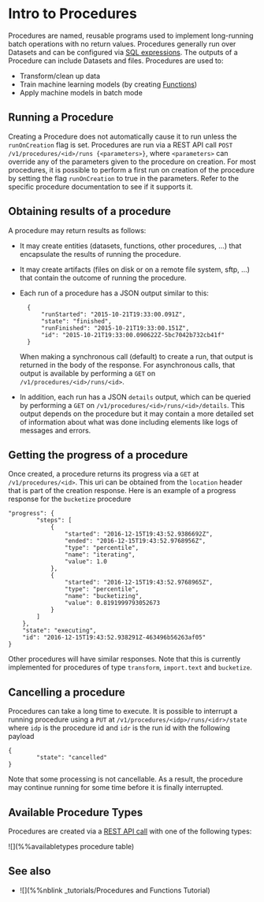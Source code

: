 # Intro to Procedures

Procedures are named, reusable programs used to implement long-running batch operations with no return values. Procedures generally run over Datasets and can be configured via [SQL expressions](../sql/Sql.md). The outputs of a Procedure can include Datasets and files. Procedures are used to:

* Transform/clean up data
* Train machine learning models (by creating [Functions](../functions/Functions.md))
* Apply machine models in batch mode

## Running a Procedure

Creating a Procedure does not automatically cause it to run unless the `runOnCreation` flag is set. Procedures are run via a REST API call `POST /v1/procedures/<id>/runs {<parameters>}`, where `<parameters>` can override any of the parameters given to the procedure on creation.  For most procedures, it is possible to perform a first run on creation of the procedure by setting the flag `runOnCreation` to true in the parameters.  Refer to the specific procedure documentation to see if it supports it.

## Obtaining results of a procedure

A procedure may return results as follows:

* It may create entities (datasets, functions, other procedures, ...) that
  encapsulate the results of running the procedure.
* It may create artifacts (files on disk or on a remote file system, sftp, ...)
  that contain the outcome of running the procedure.
* Each run of a procedure has a JSON output similar to this:

        {
            "runStarted": "2015-10-21T19:33:00.091Z",
            "state": "finished",
            "runFinished": "2015-10-21T19:33:00.151Z",
            "id": "2015-10-21T19:33:00.090622Z-5bc7042b732cb41f"
        }
        
  When making a synchronous call (default) to create a run, that output is returned in
  the body of the response.  For asynchronous calls, that output
  is available by performing a `GET` on `/v1/procedures/<id>/runs/<id>`.
* In addition, each run has a JSON `details` output, which can be queried by performing a
  `GET` on `/v1/procedures/<id>/runs/<id>/details`.  This output depends on the procedure but it
  may contain a more detailed set of information about what was done including elements like
  logs of messages and errors.

## Getting the progress of a procedure

Once created, a procedure returns its progress via a `GET` at `/v1/procedures/<id>`.
This uri can be obtained from the `location` header that is part of the creation response.
Here is an example of a progress response for the `bucketize` procedure
```
"progress": {
        "steps": [
            {
                "started": "2016-12-15T19:43:52.9386692Z",
                "ended": "2016-12-15T19:43:52.9768956Z",
                "type": "percentile",
                "name": "iterating",
                "value": 1.0
            },
            {
                "started": "2016-12-15T19:43:52.9768965Z",
                "type": "percentile",
                "name": "bucketizing",
                "value": 0.8191999793052673
            }
        ]
    },
    "state": "executing",
    "id": "2016-12-15T19:43:52.938291Z-463496b56263af05"
}
```
Other procedures will have similar responses. Note that this is currently implemented for procedures
of type `transform`, `import.text` and `bucketize`.

## Cancelling a procedure

Procedures can take a long time to execute. It is possible to interrupt a running procedure using a
`PUT` at `/v1/procedures/<idp>/runs/<idr>/state` where `idp` is the procedure id and `idr` is the 
run id with the following payload
```
{
        "state": "cancelled"
}
```
Note that some processing is not cancellable.  As a result, the procedure may continue running for
some time before it is finally interrupted.

## Available Procedure Types

Procedures are created via a [REST API call](ProcedureConfig.md) with one of the following types:

![](%%availabletypes procedure table)

## See also

* ![](%%nblink _tutorials/Procedures and Functions Tutorial) 

